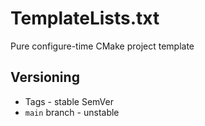 # TemplateLists.txt

Pure configure-time CMake project template

## Versioning

- Tags - stable SemVer
- `main` branch - unstable
